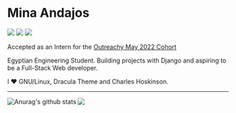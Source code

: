 # Mina Andajos
<a href="https://www.linkedin.com/in/mina-andajos-9b89101b2/"><img src="https://img.shields.io/badge/LinkedIn-0077B5?style=for-the-badge&logo=linkedin&logoColor=white"></a>
<a href="mailto:mina-andajos-work@outlook.com"><img src="https://img.shields.io/badge/Microsoft_Outlook-0078D4?style=for-the-badge&logo=microsoft-outlook&logoColor=white"></a>
<a href="https://discordapp.com/channels/@me/747449468864954438/"><img src="https://img.shields.io/badge/Discord-7289DA?style=for-the-badge&logo=discord&logoColor=white"></a>


Accepted as an Intern for the [Outreachy May 2022 Cohort](https://www.outreachy.org)

Egyptian Engineering Student. Building projects with Django and aspiring to be a Full-Stack Web developer.

I ❤️ GNU/Linux, Dracula Theme and Charles Hoskinson.

---------------

<a href="https://github.com/anuraghazra/github-readme-stats">
  <img align="left" src="https://github-readme-stats.vercel.app/api?username=mina-andajos&show_icons=true&include_all_commits=true&theme=dracula" alt="Anurag's github stats" />
</a>
<a href="https://github.com/anuraghazra/github-readme-stats">
  <img align="left" src="https://github-readme-stats.vercel.app/api/top-langs/?username=mina-andajos&layout=compact&theme=dracula" />
</a>
